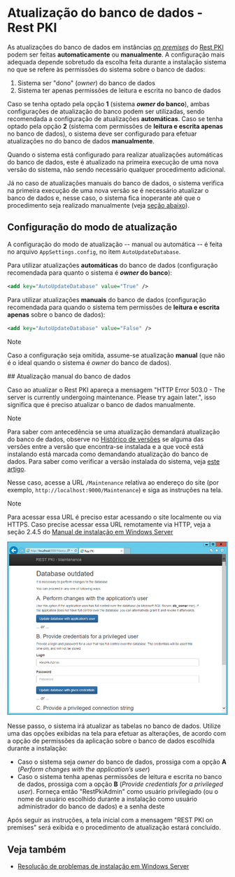 ﻿# Atualização do banco de dados - Rest PKI

As atualizações do banco de dados em instâncias [*on premises*](index.md) do [Rest PKI](../index.md) podem
ser feitas **automaticamente** ou **manualmente**. A configuração mais adequada depende sobretudo da escolha feita
durante a instalação sistema no que se refere às permissões do sistema sobre o banco de dados:

1. Sistema ser "dono" (*owner*) do banco de dados
1. Sistema ter apenas permissões de leitura e escrita no banco de dados

Caso se tenha optado pela opção **1** (sistema ***owner* do banco**), ambas configurações de atualização do banco
podem ser utilizadas, sendo recomendada a configuração de atualizações **automáticas**. Caso se tenha optado pela
opção **2** (sistema com permissões de **leitura e escrita apenas** no banco de dados), o sistema deve ser
configurado para efetuar atualizações no do banco de dados **manualmente**.

Quando o sistema está configurado para realizar atualizações automáticas do banco de dados, este é atualizado
na primeira execução de uma nova versão do sistema, não sendo necessário qualquer procedimento adicional.

Já no caso de atualizações manuais do banco de dados, o sistema verifica na primeira execução de uma nova versão se é
necessário atualizar o banco de dados e, nesse caso, o sistema fica inoperante até que o procedimento seja realizado manualmente
(veja [seção abaixo](#manual-update)).

## Configuração do modo de atualização

A configuração do modo de atualização -- manual ou automática -- é feita no arquivo `AppSettings.config`, no item `AutoUpdateDatabase`.

Para utilizar atualizações **automáticas** do banco de dados (configuração recomendada para quanto o sistema é ***owner* do banco**):

```xml
<add key="AutoUpdateDatabase" value="True" />
```

Para utilizar atualizações **manuais** do banco de dados (configuração recomendada para quando o sistema tem permissões de **leitura e escrita apenas** sobre o banco de dados):

```xml
<add key="AutoUpdateDatabase" value="False" />
```

> [!NOTE]
> Caso a configuração seja omitida, assume-se atualização **manual** (que não é o ideal quando o sistema é *owner* do banco de dados).

<a name="manual-update" />
## Atualização manual do banco de dados

Caso ao atualizar o Rest PKI apareça a mensagem "HTTP Error 503.0 - The server is currently undergoing maintenance. Please try again later.", isso significa que é preciso atualizar o banco de dados manualmente.

> [!NOTE]
> Para saber com antecedência se uma atualização demandará atualização do banco de dados, observe no [Histórico de versões](../changelog.md) se alguma das
> versões entre a versão que encontra-se instalada e a que você está instalando está marcada como demandando atualização do banco de dados. Para saber como
> verificar a versão instalada do sistema, veja [este artigo](check-version.md).

Nesse caso, acesse a URL `/Maintenance` relativa ao endereço do site (por exemplo, `http://localhost:9000/Maintenance`) e siga as instruções na tela.

> [!NOTE]
> Para acessar essa URL é preciso estar acessando o site localmente ou via HTTPS. Caso precise acessar essa URL remotamente via HTTP, veja a seção 2.4.5 do [Manual de instalação em Windows Server](https://files.lacunasoftware.com/restpki/restpki-admin-guide-pt.pdf)

![Database update page](../../../../images/rest-pki/db-update.png)

Nesse passo, o sistema irá atualizar as tabelas no banco de dados. Utilize uma das opções exibidas na tela para efetuar as alterações, de acordo com a opção de permissões da aplicação sobre o banco de dados escolhida durante a instalação:

* Caso o sistema seja *owner* do banco de dados, prossiga com a opção **A** (*Perform changes with the application’s user*)
* Caso o sistema tenha apenas permissões de leitura e escrita no banco de dados, prossiga com a opção **B** (*Provide
  credentials for a privileged user*). Forneça então "RestPkiAdmin" como usuário privilegiado (ou o nome de usuário escolhido
  durante a instalação como usuário administrador do banco de dados) e a senha deste

Após seguir as instruções, a tela inicial com a mensagem "REST PKI on premises" será exibida e o procedimento de atualização estará concluído.

## Veja também

* [Resolução de problemas de instalação em Windows Server](windows-setup/troubleshoot/index.md)
